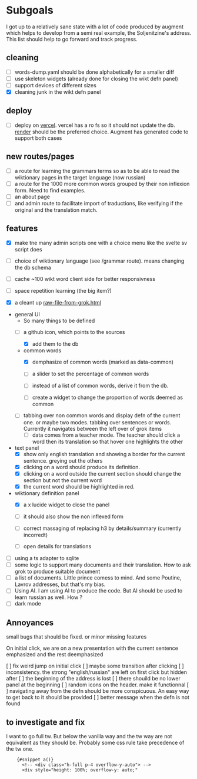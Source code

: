 # Subgoals

I got up to a relatively sane state with a lot of code produced
by augment which helps to develop from a semi real example, the
Soljenitzine's address. This list should help to go forward and track progress.

## cleaning

* [ ] words-dump.yaml should be done alphabetically for a smaller diff
* [ ] use skeleton widgets (already done for closing the wikt defn panel)
* [ ] support devices of different sizes
* [x] cleaning junk in the wikt defn panel

## deploy

* [ ] deploy on [vercel](https://vercel.com/). vercel has a ro fs so it should not update
the db.  [render](https://render.com/) should be the preferred choice. Augment has generated code to support both cases

## new routes/pages
* [ ] a route for learning the grammars terms so as to be able to read the wiktionary pages in the target language (now russian)
* [ ] a route for the 1000 more common words grouped by their non inflexion form. Need to find examples.
* [ ] an about page
* [ ] and admin route to facilitate import of traductions, like verifying if the original and the translation match.

## features

* [x] make tne many admin scripts one with a choice menu like the svelte sv script does 
* [ ] choice of wiktionary language (see /grammar route). means changing the db schema
* [ ] cache ~100 wikt word client side for better responsivness

* [ ] space repetition learning (the big item?)
* [x] a cleant up [raw-file-from-grok.html](static/raw-file-from-grok.html)
* general UI
  * So many things to be defined
  * [ ] a github icon, which points to the sources
  
    * [x] add them to the db
  * common words
    * [x] demphasize of common words (marked as data-common)
    * [ ] a slider to set the percentage of common words

    * [ ] instead of a list of common words, derive it from the db. 
    * [ ] create a widget to change the proportion of words deemed as common
  * [ ] tabbing over non common words and display defn of the current one. or maybe two modes. tabbing over sentences or words. Currently it navigates between the left over of grok items
    * [ ] data comes from a teacher mode. The teacher should click a word then its translation so that hover one highlights the other
* text panel
  * [x] show only english translation and showing a border for the current sentence. greying out the others
  * [x] clicking on a word should produce its definition. 
  * [x] clicking on a word outside the current section should change the section but not the current word
  * [x] the current word should be highlighted in red.
* wiktionary definition panel
  * [x] a x lucide widget to close the panel
  * [ ] it should also show the non inflexed form
  * [ ] correct massaging of replacing h3 by details/summary (currently incorredt)
  * [ ] open details for translations


* [ ] using a ts adapter to sqlite
* [ ] some logic to support many documents and their translation. How to ask grok to produce suitable document
* [ ] a list of documents. Little prince comess to mind. And some Poutine, Lavrov addresses, but that's my bias.
* [ ] Using AI. I am using AI to produce the code. But AI should be used to learn russian as well. How ?
* [ ] dark mode

## Annoyances

small bugs that should be fixed. or minor missing features

On initial click, we are on a new presentation with
the current sentence emphasized and the rest deemphasized

[ ] fix weird jump on initial click
[ ] maybe some transition after clicking
[ ] inconsistency. the strong "english/russian" are left on first click but hidden after
[ ] the beginning of the address is lost
[ ] there shouild be no lower panel at the beginning
[ ] random icons on the header. make it functionnal
[ ] navigating away from the defn should be more conspicuous. An easy way to get back to it should be provided
[ ] better message when the defn is not found

## to investigate and fix

I want to go full tw. But below the vanilla way and the tw way are not
equivalent as they should be. Probably some css rule take precedence of the
tw one.

```svelte
    {#snippet a()}
      <!-- <div class="h-full p-4 overflow-y-auto"> -->
      <div style="height: 100%; overflow-y: auto;"
```
